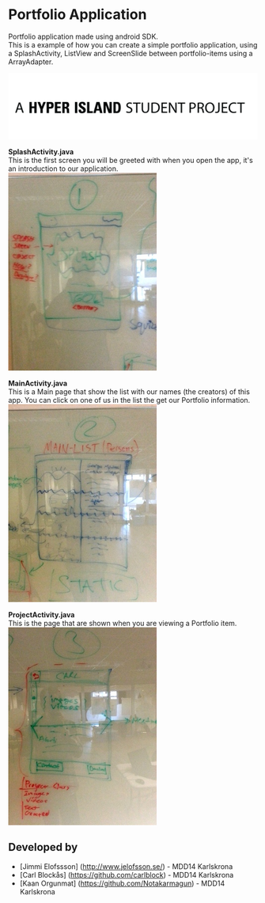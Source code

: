 Portfolio Application
=====================

Portfolio application made using android SDK.  
This is a example of how you can create a simple portfolio application, using a SplashActivity, ListView and ScreenSlide between portfolio-items using a ArrayAdapter.

![This is a student project.](/Pictures/hyper_island-student_project_white.jpg)

**SplashActivity.java**  
This is the first screen you will be greeted with when you open the app, it's an introduction to our application.  
![Image](/Pictures/20131003_160544.jpg)

**MainActivity.java**  
This is a Main page that show the list with our names (the creators) of this app. You can click on one of us in the list the get our Portfolio information.  
![Image](/Pictures/20131003_160552.jpg)

**ProjectActivity.java**  
This is the page that are shown when you are viewing a Portfolio item.  
![Image](/Pictures/20131003_160557.jpg)

Developed by
---------------
- [Jimmi Elofssson] (http://www.jelofsson.se/) - MDD14 Karlskrona	
- [Carl Blockås] (https://github.com/carlblock) - MDD14 Karlskrona	
- [Kaan Orgunmat] (https://github.com/Notakarmagun) - MDD14 Karlskrona	
